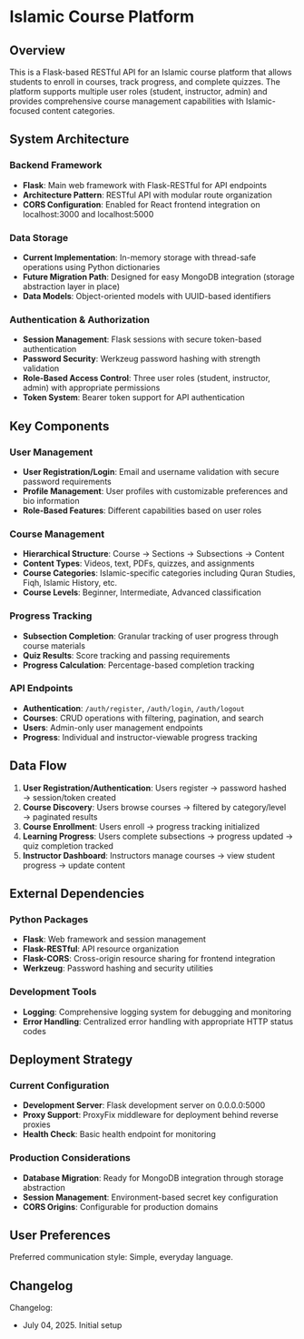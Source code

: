 # Islamic Course Platform

## Overview

This is a Flask-based RESTful API for an Islamic course platform that allows students to enroll in courses, track progress, and complete quizzes. The platform supports multiple user roles (student, instructor, admin) and provides comprehensive course management capabilities with Islamic-focused content categories.

## System Architecture

### Backend Framework
- **Flask**: Main web framework with Flask-RESTful for API endpoints
- **Architecture Pattern**: RESTful API with modular route organization
- **CORS Configuration**: Enabled for React frontend integration on localhost:3000 and localhost:5000

### Data Storage
- **Current Implementation**: In-memory storage with thread-safe operations using Python dictionaries
- **Future Migration Path**: Designed for easy MongoDB integration (storage abstraction layer in place)
- **Data Models**: Object-oriented models with UUID-based identifiers

### Authentication & Authorization
- **Session Management**: Flask sessions with secure token-based authentication
- **Password Security**: Werkzeug password hashing with strength validation
- **Role-Based Access Control**: Three user roles (student, instructor, admin) with appropriate permissions
- **Token System**: Bearer token support for API authentication

## Key Components

### User Management
- **User Registration/Login**: Email and username validation with secure password requirements
- **Profile Management**: User profiles with customizable preferences and bio information
- **Role-Based Features**: Different capabilities based on user roles

### Course Management
- **Hierarchical Structure**: Course → Sections → Subsections → Content
- **Content Types**: Videos, text, PDFs, quizzes, and assignments
- **Course Categories**: Islamic-specific categories including Quran Studies, Fiqh, Islamic History, etc.
- **Course Levels**: Beginner, Intermediate, Advanced classification

### Progress Tracking
- **Subsection Completion**: Granular tracking of user progress through course materials
- **Quiz Results**: Score tracking and passing requirements
- **Progress Calculation**: Percentage-based completion tracking

### API Endpoints
- **Authentication**: `/auth/register`, `/auth/login`, `/auth/logout`
- **Courses**: CRUD operations with filtering, pagination, and search
- **Users**: Admin-only user management endpoints
- **Progress**: Individual and instructor-viewable progress tracking

## Data Flow

1. **User Registration/Authentication**: Users register → password hashed → session/token created
2. **Course Discovery**: Users browse courses → filtered by category/level → paginated results
3. **Course Enrollment**: Users enroll → progress tracking initialized
4. **Learning Progress**: Users complete subsections → progress updated → quiz completion tracked
5. **Instructor Dashboard**: Instructors manage courses → view student progress → update content

## External Dependencies

### Python Packages
- **Flask**: Web framework and session management
- **Flask-RESTful**: API resource organization
- **Flask-CORS**: Cross-origin resource sharing for frontend integration
- **Werkzeug**: Password hashing and security utilities

### Development Tools
- **Logging**: Comprehensive logging system for debugging and monitoring
- **Error Handling**: Centralized error handling with appropriate HTTP status codes

## Deployment Strategy

### Current Configuration
- **Development Server**: Flask development server on 0.0.0.0:5000
- **Proxy Support**: ProxyFix middleware for deployment behind reverse proxies
- **Health Check**: Basic health endpoint for monitoring

### Production Considerations
- **Database Migration**: Ready for MongoDB integration through storage abstraction
- **Session Management**: Environment-based secret key configuration
- **CORS Origins**: Configurable for production domains

## User Preferences

Preferred communication style: Simple, everyday language.

## Changelog

Changelog:
- July 04, 2025. Initial setup